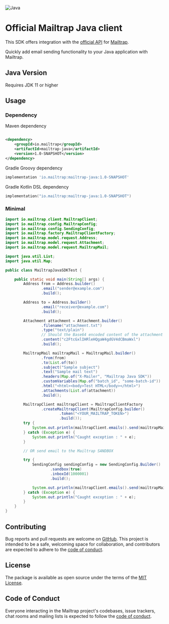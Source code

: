 ![Java](https://badgen.net/badge/icon/Java?icon=java&label=) 

# Official Mailtrap Java client

This SDK offers integration with the [official API](https://api-docs.mailtrap.io/) for [Mailtrap](https://mailtrap.io).

Quickly add email sending functionality to your Java application with Mailtrap.

## Java Version

Requires JDK 11 or higher

## Usage

### Dependency

Maven dependency

```xml

<dependency>
    <groupId>io.mailtrap</groupId>
    <artifactId>mailtrap-java</artifactId>
    <version>1.0-SNAPSHOT</version>
</dependency>
```

Gradle Groovy dependency

```groovy
implementation 'io.mailtrap:mailtrap-java:1.0-SNAPSHOT'
```

Gradle Kotlin DSL dependency

```kotlin
implementation("io.mailtrap:mailtrap-java:1.0-SNAPSHOT")
```

### Minimal

```java
import io.mailtrap.client.MailtrapClient;
import io.mailtrap.config.MailtrapConfig;
import io.mailtrap.config.SendingConfig;
import io.mailtrap.factory.MailtrapClientFactory;
import io.mailtrap.model.request.Address;
import io.mailtrap.model.request.Attachment;
import io.mailtrap.model.request.MailtrapMail;

import java.util.List;
import java.util.Map;

public class MailtrapJavaSDKTest {

    public static void main(String[] args) {
        Address from = Address.builder()
                .email("sender@example.com")
                .build();

        Address to = Address.builder()
                .email("receiver@example.com")
                .build();

        Attachment attachment = Attachment.builder()
                .filename("attachment.txt")
                .type("text/plain")
                // Should the Base64 encoded content of the attachment
                .content("c2FtcGxlIHRleHQgaW4gdGV4dCBmaWxl")
                .build();

        MailtrapMail mailtrapMail = MailtrapMail.builder()
                .from(from)
                .to(List.of(to))
                .subject("Sample subject")
                .text("Sample mail text")
                .headers(Map.of("X-Mailer", "Mailtrap Java SDK"))
                .customVariables(Map.of("batch_id", "some-batch-id"))
                .html("<html><body>Test HTML</body></html>")
                .attachments(List.of(attachment))
                .build();

        MailtrapClient mailtrapClient = MailtrapClientFactory
                .createMailtrapClient(MailtrapConfig.builder()
                        .token("<YOUR_MAILTRAP_TOKEN>")
                        .build());
        try {
            System.out.println(mailtrapClient.emails().send(mailtrapMail));
        } catch (Exception e) {
            System.out.println("Caught exception : " + e);
        }

        // OR send email to the Mailtrap SANDBOX

        try {
            SendingConfig sendingConfig = new SendingConfig.Builder()
                    .sandbox(true)
                    .inboxId(1000001)
                    .build();

            System.out.println(mailtrapClient.emails().send(mailtrapMail, sendingConfig));
        } catch (Exception e) {
            System.out.println("Caught exception : " + e);
        }
    }
}
```

## Contributing

Bug reports and pull requests are welcome on [GitHub](https://github.com/railsware/mailtrap-java). This project is intended to be a safe, welcoming space for collaboration, and contributors are expected to adhere to the [code of conduct](CODE_OF_CONDUCT.md).

## License

The package is available as open source under the terms of the [MIT License](https://opensource.org/licenses/MIT).

## Code of Conduct

Everyone interacting in the Mailtrap project's codebases, issue trackers, chat rooms and mailing lists is expected to follow the [code of conduct](CODE_OF_CONDUCT.md).
